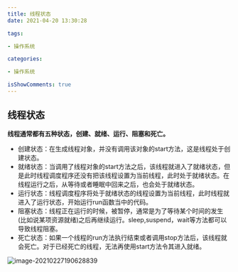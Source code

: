 ```yaml
---
title: 线程状态
date: 2021-04-20 13:30:28

tags:

- 操作系统

categories:

- 操作系统

isShowComments: true
---
```


## 线程状态

**线程通常都有五种状态，创建、就绪、运行、阻塞和死亡。**

- 创建状态：在生成线程对象，并没有调用该对象的start方法，这是线程处于创建状态。
- 就绪状态：当调用了线程对象的start方法之后，该线程就进入了就绪状态，但是此时线程调度程序还没有把该线程设置为当前线程，此时处于就绪状态。在线程运行之后，从等待或者睡眠中回来之后，也会处于就绪状态。
- 运行状态：线程调度程序将处于就绪状态的线程设置为当前线程，此时线程就进入了运行状态，开始运行run函数当中的代码。
- 阻塞状态：线程正在运行的时候，被暂停，通常是为了等待某个时间的发生(比如说某项资源就绪)之后再继续运行。sleep,suspend，wait等方法都可以导致线程阻塞。
- 死亡状态：如果一个线程的run方法执行结束或者调用stop方法后，该线程就会死亡。对于已经死亡的线程，无法再使用start方法令其进入就绪。

![image-20210227190628839](https://markdown-1301775995.cos.ap-nanjing.myqcloud.com/image-20210227190628839.png)

